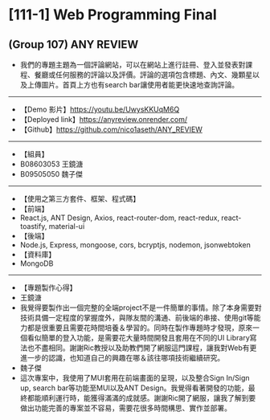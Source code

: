 # [111-1] Web Programming Final
## (Group 107) ANY REVIEW
- 我們的專題主題為一個評論網站，可以在網站上進行註冊、登入並發表對課程、餐廳或任何服務的評論以及評價。評論的選項包含標題、內文、幾顆星以及上傳圖片。首頁上方也有search bar讓使用者能更快速地查詢評論。
--- 
- 【Demo 影片】https://youtu.be/UwysKKUqM6Q
- 【Deployed link】https://anyreview.onrender.com/
- 【Github】https://github.com/nico1aseth/ANY_REVIEW
--- 
- 【組員】
- B08603053 王鏡溏
- B09505050 魏子傑
--- 
- 【使用之第三方套件、框架、程式碼】
- 【前端】
- React.js, ANT Design, Axios, react-router-dom, react-redux, react-toastify, material-ui
- 【後端】
- Node.js, Express, mongoose, cors, bcryptjs, nodemon, jsonwebtoken
- 【資料庫】
- MongoDB
---
- 【專題製作心得】
- 王鏡溏
- 我覺得要製作出一個完整的全端project不是一件簡單的事情。除了本身需要對技術具備一定程度的掌握度外，與隊友間的溝通、前後端的串接、使用git等能力都是很重要且需要花時間培養＆學習的。同時在製作專題時才發現，原來一個看似簡單的登入功能，是需要花大量時間開發且套用在不同的UI Library寫法也不盡相同。謝謝Ric教授以及助教們開了網服這門課程，讓我對Web有更進一步的認識，也知道自己的興趣在哪＆該往哪項技術繼續研究。
- 魏子傑
- 這次專案中，我使用了MUI套用在前端畫面的呈現，以及整合Sign In/Sign up, search bar等功能至MUI以及ANT Design。我覺得看著開發的功能，最終都能順利運行時，能獲得滿滿的成就感。謝謝Ric開了網服，讓我了解到要做出功能完善的專案並不容易，需要花很多時間構思、實作並部署。
